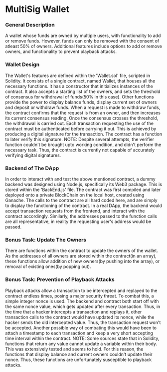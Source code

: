 # MultiSig Wallet
### General Description
 A wallet whose funds are owned by multiple users, with functionality to add or remove funds. However, funds can only be removed with the consent of atleast 50% of owners. Additional features include options to add or remove owners, and functionality to prevent playback attacks.
 
### Wallet Design
 The Wallet's features are defined within the 'Wallet.sol' file, scripted in Solidity. It consists of a single contract, named Wallet, that houses all the necessary functions.
 It has a constructor that initializes instances of the contract. It also accepts a starting list of the owners, and sets the threshold of consensus for withdrawal of funds(50% in this case).
 Other functions provide the power to display balance funds, display current set of owners and deposit or withdraw funds. When a request is made to withdraw funds, the contract confirms that the request is from an owner, and then increases its current consensus reading. Once the consensus crosses the threshold, the withdrawal is carried out.
 Each transaction requesting the use of the contract must be authenticated before carrying it out. This is achieved by producing a digital signature for the transaction. The contract has a function to later verify this signature.
 NOTE: Despite several attempts, the verifier function couldn't be brought upto working condition, and didn't perform the necessary task. Thus, the contract is currently not capable of accurately verifying digital signatures.

### Backend of The DApp
 In order to interact with and test the above mentioned contract, a dummy backend was designed using Node.js, specifically its Web3 package. This is stored within the 'BackEnd.js' file. The contract was first compiled and later deployed onto a private BlockChain on the local host, created using Ganache. The calls to the contract are all hard coded here, and are simply to display the functioning of the contract. In a real DApp, the backend would accept transaction requests from the frontend, and interact with the contract accordingly. Similarly, the addresses passed to the function calls are all representative, in reality the requesting user's address would be passed.

### Bonus Task: Update The Owners
 There are functions within the contract to update the owners of the wallet. As the addresses of all owners are stored within the contract(in an array), these functions allow addition of new owners(by pushing into the array), or removal of existing ones(by popping out).

### Bonus Task: Prevention of Playback Attacks
 Playback attacks allow a transaction to be intercepted and replayed to the contract endless times, posing a major security threat. To combat this, a simple integer nonce is used. The backend and contract both start off with the same nonce value, which gets updated after every transaction. Thus, in the time that a hacker intercepts a transaction and replays it, other transaction calls to the contract would have updated its nonce, while the hacker sends the old intercepted value. Thus, the transaction request won't be accepted.
 Another possible way of combating this would have been to attach a timestamp to each transaction and keep a very short accepting time interval within the contract.
 NOTE: Some sources state that in Solidity, functions that return any value cannot update a variable within their body. This was extensively tested and seems to hold. For this reason, the functions that display balance and current owners couldn't update their nonce. Thus, these functions are unfortunately susceptible to playback attacks.
